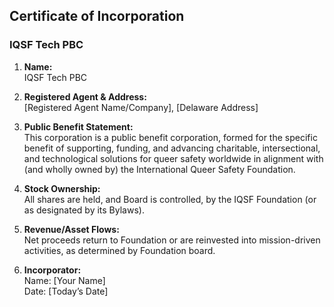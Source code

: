 
## Certificate of Incorporation
### IQSF Tech PBC

1. **Name:**  
   IQSF Tech PBC

2. **Registered Agent & Address:**  
   [Registered Agent Name/Company], [Delaware Address]

3. **Public Benefit Statement:**  
   This corporation is a public benefit corporation, formed for the specific benefit of supporting, funding, and advancing charitable, intersectional, and technological solutions for queer safety worldwide in alignment with (and wholly owned by) the International Queer Safety Foundation.

4. **Stock Ownership:**  
   All shares are held, and Board is controlled, by the IQSF Foundation (or as designated by its Bylaws).

5. **Revenue/Asset Flows:**  
   Net proceeds return to Foundation or are reinvested into mission-driven activities, as determined by Foundation board.

6. **Incorporator:**  
   Name: [Your Name]  
   Date: [Today’s Date]
